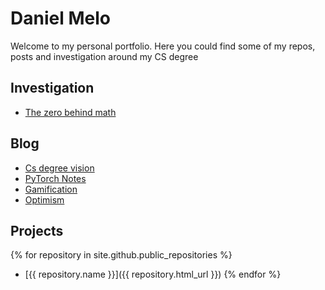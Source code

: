 # Daniel Melo
Welcome to my personal portfolio. Here you could find some of my repos, posts and investigation around my CS degree 

## Investigation
- [The zero behind math](https://dmeloca.github.io/investigation/zero-behind-math.html)

## Blog
- [Cs degree vision](https://dmeloca.github.io/posts/cs-degree-vision.html)
- [PyTorch Notes](https://dmeloca.github.io/posts/pytorch.html)
- [Gamification](https://dmeloca.github.io/posts/gamification.html)
- [Optimism](https://dmeloca.github.io/posts/optimism.html)


## Projects
{% for repository in site.github.public_repositories %}
  * [{{ repository.name }}]({{ repository.html_url }})
{% endfor %}



